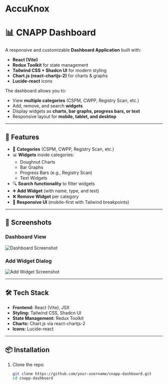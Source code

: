# AccuKnox

# 📊 CNAPP Dashboard

A responsive and customizable **Dashboard Application** built with:
- **React (Vite)**
- **Redux Toolkit** for state management
- **Tailwind CSS + Shadcn UI** for modern styling
- **Chart.js (react-chartjs-2)** for charts & graphs
- **Lucide-react** icons

The dashboard allows you to:
- View **multiple categories** (CSPM, CWPP, Registry Scan, etc.)
- Add, remove, and search **widgets**
- Display widgets as **charts, bar graphs, progress bars, or text**
- Responsive layout for **mobile, tablet, and desktop**

---

## 🚀 Features
- 📂 **Categories** (CSPM, CWPP, Registry Scan, etc.)
- 📊 **Widgets** inside categories:
  - Doughnut Charts
  - Bar Graphs
  - Progress Bars (e.g., Registry Scan)
  - Text Widgets
- 🔍 **Search functionality** to filter widgets
- ➕ **Add Widget** (with name, type, and text)
- ❌ **Remove Widget** per category
- 📱 **Responsive UI** (mobile-first with Tailwind breakpoints)

---

## 📸 Screenshots

### Dashboard View
![Dashboard Screenshot](./screenshots/dashboard.png)

### Add Widget Dialog
![Add Widget Screenshot](./screenshots/add-widget.png)

---

## 🛠️ Tech Stack
- **Frontend:** React (Vite), JSX
- **Styling:** Tailwind CSS, Shadcn UI
- **State Management:** Redux Toolkit
- **Charts:** Chart.js via react-chartjs-2
- **Icons:** Lucide-react

---

## 📦 Installation

1. Clone the repo:
   ```bash
   git clone https://github.com/your-username/cnapp-dashboard.git
   cd cnapp-dashboard
